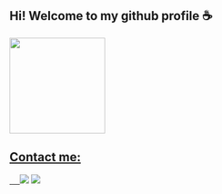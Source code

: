 ## Hi! Welcome to my github profile ☕
<div>
  <a href="https://github.com/sallaumen">
  <img height="168em" src="https://github-readme-stats.vercel.app/api?username=sallaumen&show_icons=true&theme=radical&include_all_commits=true&count_private=true"/>
</div>

## Contact me:
  
<div>
  &emsp;
  <a href="https://www.linkedin.com/in/lucas-c-tavano-1b0092169/" target="_blank"><img src="https://img.shields.io/badge/LinkedIn-0077B5?style=for-the-badge&logo=linkedin&logoColor=white" target="_blank"></a> 
  <a href="https://www.facebook.com/lc.tavano/" target="_blank"><img src="https://img.shields.io/badge/Facebook-1877F2?style=for-the-badge&logo=facebook&logoColor=white"></a>
</div>
